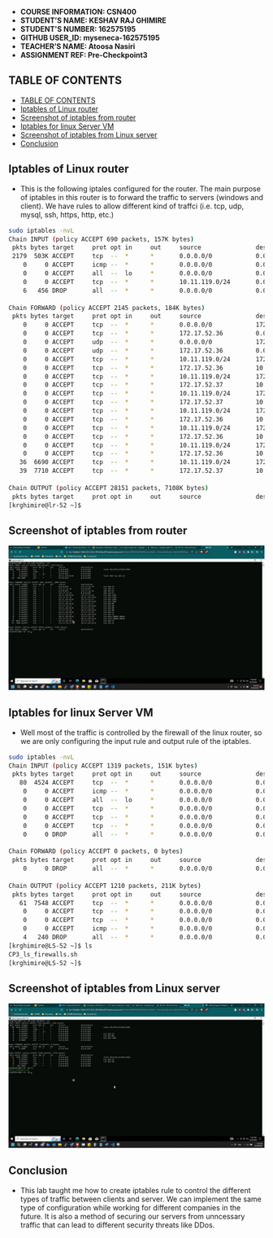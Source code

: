 - **COURSE INFORMATION: CSN400**
- **STUDENT’S NAME: KESHAV RAJ GHIMIRE**
- **STUDENT'S NUMBER: 162575195**
- **GITHUB USER_ID: myseneca-162575195** 
- **TEACHER’S NAME: Atoosa Nasiri**
- **ASSIGNMENT REF: Pre-Checkpoint3**

## TABLE OF CONTENTS

- [TABLE OF CONTENTS](#table-of-contents)
- [Iptables of Linux router](#iptables-of-linux-router)
- [Screenshot of iptables from router](#screenshot-of-iptables-from-router)
- [Iptables for linux Server VM](#iptables-for-linux-server-vm)
- [Screenshot of iptables from Linux server](#screenshot-of-iptables-from-linux-server)
- [Conclusion](#conclusion)


## Iptables of Linux router

- This is the following iptales configured for the router. The main purpose of iptables in this router is to forward the traffic to servers (windows and client). We have rules to allow different kind of traffci (i.e. tcp, udp, mysql, ssh, https, http, etc.)

```bash
sudo iptables -nvL
Chain INPUT (policy ACCEPT 690 packets, 157K bytes)
 pkts bytes target     prot opt in     out     source               destination
 2179  503K ACCEPT     tcp  --  *      *       0.0.0.0/0            0.0.0.0/0            state RELATED,ESTABLISHED
    0     0 ACCEPT     icmp --  *      *       0.0.0.0/0            0.0.0.0/0
    0     0 ACCEPT     all  --  lo     *       0.0.0.0/0            0.0.0.0/0
    0     0 ACCEPT     tcp  --  *      *       10.11.119.0/24       0.0.0.0/0            state NEW tcp dpt:22
    6   456 DROP       all  --  *      *       0.0.0.0/0            0.0.0.0/0

Chain FORWARD (policy ACCEPT 2145 packets, 184K bytes)
 pkts bytes target     prot opt in     out     source               destination
    0     0 ACCEPT     tcp  --  *      *       0.0.0.0/0            172.17.52.36         tcp dpt:53
    0     0 ACCEPT     tcp  --  *      *       172.17.52.36         0.0.0.0/0            tcp spt:53
    0     0 ACCEPT     udp  --  *      *       0.0.0.0/0            172.17.52.36         udp dpt:53
    0     0 ACCEPT     udp  --  *      *       172.17.52.36         0.0.0.0/0            udp spt:53
    0     0 ACCEPT     tcp  --  *      *       10.11.119.0/24       172.17.52.36         tcp dpt:3389
    0     0 ACCEPT     tcp  --  *      *       172.17.52.36         10.11.119.0/24       tcp spt:3389
    0     0 ACCEPT     tcp  --  *      *       10.11.119.0/24       172.17.52.37         tcp dpt:3306
    0     0 ACCEPT     tcp  --  *      *       172.17.52.37         10.11.119.0/24       tcp spt:3306
    0     0 ACCEPT     tcp  --  *      *       10.11.119.0/24       172.17.52.37         tcp dpt:80
    0     0 ACCEPT     tcp  --  *      *       172.17.52.37         10.11.119.0/24       tcp spt:80
    0     0 ACCEPT     tcp  --  *      *       10.11.119.0/24       172.17.52.36         tcp dpt:80
    0     0 ACCEPT     tcp  --  *      *       172.17.52.36         10.11.119.0/24       tcp spt:80
    0     0 ACCEPT     tcp  --  *      *       10.11.119.0/24       172.17.52.36         tcp dpt:21
    0     0 ACCEPT     tcp  --  *      *       172.17.52.36         10.11.119.0/24       tcp spt:21
    0     0 ACCEPT     tcp  --  *      *       10.11.119.0/24       172.17.52.36         tcp dpts:40001:40010
    0     0 ACCEPT     tcp  --  *      *       172.17.52.36         10.11.119.0/24       tcp spts:40001:40010
   36  6690 ACCEPT     tcp  --  *      *       10.11.119.0/24       172.17.52.37         tcp dpt:22
   39  7710 ACCEPT     tcp  --  *      *       172.17.52.37         10.11.119.0/24       tcp spt:22

Chain OUTPUT (policy ACCEPT 28151 packets, 7108K bytes)
 pkts bytes target     prot opt in     out     source               destination
[krghimire@lr-52 ~]$
```

## Screenshot of iptables from router

![screenshot for iptables not available!!!](./screenshot%20of%20iptables%20-nvL.jpg)



## Iptables for linux Server VM
- Well most of the traffic is controlled by the firewall of the linux router, so we are only configuring the input rule and output rule of the iptables. 
  
```bash
sudo iptables -nvL
Chain INPUT (policy ACCEPT 1319 packets, 151K bytes)
 pkts bytes target     prot opt in     out     source               destination
   80  4524 ACCEPT     tcp  --  *      *       0.0.0.0/0            0.0.0.0/0            state RELATED,ESTABLISHED
    0     0 ACCEPT     icmp --  *      *       0.0.0.0/0            0.0.0.0/0
    0     0 ACCEPT     all  --  lo     *       0.0.0.0/0            0.0.0.0/0
    0     0 ACCEPT     tcp  --  *      *       0.0.0.0/0            0.0.0.0/0            tcp dpt:22
    0     0 ACCEPT     tcp  --  *      *       0.0.0.0/0            0.0.0.0/0            tcp dpt:80
    0     0 ACCEPT     tcp  --  *      *       0.0.0.0/0            0.0.0.0/0            tcp dpt:3306
    0     0 DROP       all  --  *      *       0.0.0.0/0            0.0.0.0/0

Chain FORWARD (policy ACCEPT 0 packets, 0 bytes)
 pkts bytes target     prot opt in     out     source               destination
    0     0 DROP       all  --  *      *       0.0.0.0/0            0.0.0.0/0

Chain OUTPUT (policy ACCEPT 1210 packets, 211K bytes)
 pkts bytes target     prot opt in     out     source               destination
   61  7548 ACCEPT     tcp  --  *      *       0.0.0.0/0            0.0.0.0/0            state RELATED,ESTABLISHED
    0     0 ACCEPT     tcp  --  *      *       0.0.0.0/0            0.0.0.0/0            tcp dpt:22
    0     0 ACCEPT     tcp  --  *      *       0.0.0.0/0            0.0.0.0/0            tcp dpt:80
    0     0 ACCEPT     icmp --  *      *       0.0.0.0/0            0.0.0.0/0
    4   240 DROP       all  --  *      *       0.0.0.0/0            0.0.0.0/0
[krghimire@LS-52 ~]$ ls
CP3_ls_firewalls.sh
[krghimire@LS-52 ~]$
```


## Screenshot of iptables from Linux server
![Screenshot of iptables from  the server not available](./screenshot%20of%20iptables%20-%20server.jpg "iptables from the server")


## Conclusion
- This lab taught me how to create iptables rule to control the different types of traffic between clients and server. We can implement the same type of configuration while working for different companies in the future. It is also a method of securing our servers from unncessary traffic that can lead to different security threats like DDos.